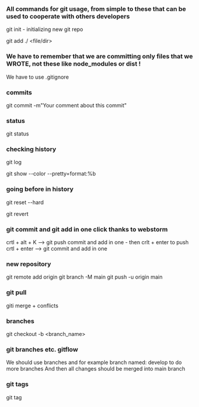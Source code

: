 ### All commands for git usage, from simple to these that can be used to cooperate with others developers

git init - initializing new git repo

git add ./ <file/dir>

### We have to remember that we are committing only files that we WROTE, not these like node_modules or dist !

We have to use .gitignore

### commits

git commit -m"Your comment about this commit"

### status

git status

### checking history

git log

git show --color --pretty=format:%b <hash commita>

### going before in history

git reset --hard <hash or tag of commit that we want to go>

git revert <hash or tag of commit that we want to go>

### git commit and git add in one click thanks to webstorm

crtl + alt + K --> git push commit and add in one - then crlt + enter to push
crtl + enter --> git commit and add in one

### new repository

git remote add origin <link to repository>
git branch -M main
git push -u origin main

### git pull

giti merge + conflicts

### branches

git checkout -b <branch_name>

### git branches etc. gitflow

We should use branches and for example branch named: develop to do more branches
And then all changes should be merged into main branch

### git tags

git tag <tag name>